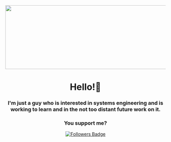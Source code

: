 <div id="header" align="center">
  <img src="https://media.giphy.com/media/xUPGGDNsLvqsBOhuU0/giphy.gif" width="800" height="200">
    <h1 align="center">Hello!👋</h1>
    <h3 align="center">I'm just a guy who is interested in systems engineering and is working to learn and in the not too distant future work on it.</h3>
    <h3 align="center">You support me?</h3>
</div>
<div id="badgen" align="center">
  <a href="https://github.com/TheLizrof?tab=followers" target="_blank">
    <img src="https://img.shields.io/github/followers/theLizrof?style=for-the-badge" alt="Followers Badge">
  </a>
</div>
